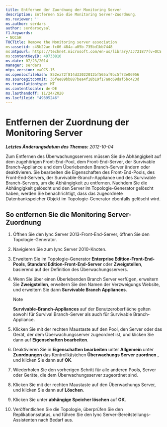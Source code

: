 ```yaml
---
title: Entfernen der Zuordnung der Monitoring Server
description: Entfernen Sie die Monitoring Server-Zuordnung.
ms.reviewer: ''
ms.author: serdars
author: serdarsoysal
f1.keywords:
- NOCSH
TOCTitle: Remove the Monitoring server association
ms:assetid: c45b22ae-fc06-484a-a05b-735bd1bb7448
ms:mtpsurl: https://technet.microsoft.com/en-us/library/JJ721877(v=OCS.15)
ms:contentKeyID: 49733810
ms.date: 07/23/2014
manager: serdars
mtps_version: v=OCS.15
ms.openlocfilehash: 852ea72f814d33022012bf565af9bc5f73e06956
ms.sourcegitcommit: 36fee89bb887bea4f18b19f17a8c69daf5bc423d
ms.translationtype: MT
ms.contentlocale: de-DE
ms.lasthandoff: 11/24/2020
ms.locfileid: "49395246"
---
```

# <a name="remove-the-monitoring-server-association"></a>Entfernen der Zuordnung der Monitoring Server

<div data-xmlns="http://www.w3.org/1999/xhtml">

<div class="topic" data-xmlns="http://www.w3.org/1999/xhtml" data-msxsl="urn:schemas-microsoft-com:xslt" data-cs="https://msdn.microsoft.com/">

<div data-asp="https://msdn2.microsoft.com/asp">



</div>

<div id="mainSection">

<div id="mainBody">

<span> </span>

_**Letztes Änderungsdatum des Themas:** 2012-10-04_

Zum Entfernen des Überwachungsservers müssen Sie die Abhängigkeit auf dem zugehörigen Front-End-Pool, dem Front-End-Server, der Survivable Branch-Appliance und dem Überlebenden Branch-Server ändern oder deaktivieren. Sie bearbeiten die Eigenschaften des Front-End-Pools, des Front-End-Servers, der Survivable-Branch-Appliance und des Survivable Branch-Servers, um die Abhängigkeit zu entfernen. Nachdem Sie die Abhängigkeit gelöscht und den Server im Topologie-Generator gelöscht haben, werden Sie benachrichtigt, dass das zugeordnete Datenbankspeicher Objekt im Topologie-Generator ebenfalls gelöscht wird.

<div>

## <a name="to-remove-the-monitoring-server-association"></a>So entfernen Sie die Monitoring Server-Zuordnung

1.  Öffnen Sie den lync Server 2013-Front-End-Server, öffnen Sie den Topologie-Generator.

2.  Navigieren Sie zum lync Server 2010-Knoten.

3.  Erweitern Sie im Topologie-Generator **Enterprise Edition-Front-End-Pools**, **Standard Edition-Front-End-Server** oder **Zweigstellen**, basierend auf der Definition des Überwachungsservers.

4.  Wenn Sie über einen Überlebenden Branch Server verfügen, erweitern Sie **Zweigstellen**, erweitern Sie den Namen der Verzweigungs Website, und erweitern Sie dann **Survivable Branch Appliances**.
    
    <div>
    

    > [!NOTE]  
    > <STRONG>Survivable-Branch-Appliances</STRONG> auf der Benutzeroberfläche gelten sowohl für Survival Branch-Server als auch für Survivable Branch-Appliance.

    
    </div>

5.  Klicken Sie mit der rechten Maustaste auf den Pool, den Server oder das Gerät, der dem Überwachungsserver zugeordnet ist, und klicken Sie dann auf **Eigenschaften bearbeiten**.

6.  Deaktivieren Sie in **Eigenschaften bearbeiten** unter **Allgemein** unter **Zuordnungen** das Kontrollkästchen **Überwachungs Server zuordnen** , und klicken Sie dann auf **OK**.

7.  Wiederholen Sie den vorherigen Schritt für alle anderen Pools, Server oder Geräte, die dem Überwachungsserver zugeordnet sind.

8.  Klicken Sie mit der rechten Maustaste auf den Überwachungs Server, und klicken Sie dann auf **Löschen**.

9.  Klicken Sie unter **abhängige Speicher löschen** auf **OK**.

10. Veröffentlichen Sie die Topologie, überprüfen Sie den Replikationsstatus, und führen Sie den lync Server-Bereitstellungs-Assistenten nach Bedarf aus.

</div>

</div>

<span> </span>

</div>

</div>

</div>

